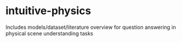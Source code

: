 # intuitive-physics
Includes models/dataset/literature overview for question answering in physical scene understanding tasks
